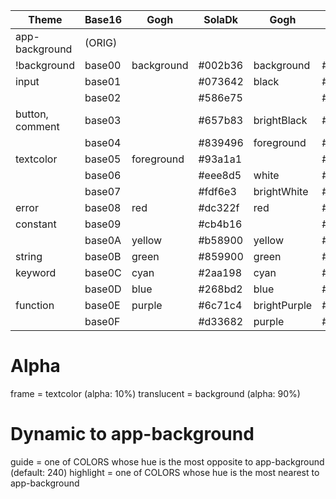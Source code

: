 | Theme           | Base16 | Gogh       | SolaDk  | Gogh         | SolaLi  | Gogh         | TmrLi   | Gogh       | TmDk    | Gogh       |
| --------------- | ------ | ---------- | ------- | ------------ | ------- | ------------ | ------- | ---------- | ------- | ---------- |
| app-background  | (ORIG) |            |
| !background     | base00 | background | #002b36 | background   | #fdf6e3 | background   | #ffffff | background | #1d1f21 | background |
| input           | base01 |            | #073642 | black        | #eee8d5 | white        | #e0e0e0 | white      | #282a2e |            |
|                 | base02 |            | #586e75 |              | #93a1a1 | brightCyan   | #d6d6d6 |            | #373b41 |            |
| button, comment | base03 |            | #657b83 | brightBlack  | #839496 | brightBlue   | #8e908c |            | #969896 |            |
|                 | base04 |            | #839496 | foreground   | #657b83 | foreground   | #969896 |            | #b4b7b4 |            |
| textcolor       | base05 | foreground | #93a1a1 |              | #586e75 | brightGreen  | #4d4d4c | foreground | #c5c8c6 | foreground |
|                 | base06 |            | #eee8d5 | white        | #073642 | black        | #282a2e |            | #e0e0e0 |            |
|                 | base07 |            | #fdf6e3 | brightWhite  | #002b36 | brightBlack  | #1d1f21 |            | #ffffff |            |
| error           | base08 | red        | #dc322f | red          | #dc322f | red          | #c82829 | red        | #cc6666 | red        |
| constant        | base09 |            | #cb4b16 |              | #cb4b16 | brightRed    | #f5871f |            | #de935f |            |
|                 | base0A | yellow     | #b58900 | yellow       | #b58900 | brightGreen  | #eab700 | yellow     | #f0c674 | yellow     |
| string          | base0B | green      | #859900 | green        | #859900 | green        | #718c00 | green      | #b5bd68 | green      |
| keyword         | base0C | cyan       | #2aa198 | cyan         | #2aa198 | cyan         | #3e999f | cyan       | #8abeb7 | cyan       |
|                 | base0D | blue       | #268bd2 | blue         | #268bd2 | blue         | #4271ae | blue       | #81a2be | blue       |
| function        | base0E | purple     | #6c71c4 | brightPurple | #6c71c4 | brightPurple | #8959a8 | purple     | #b294bb | purple     |
|                 | base0F |            | #d33682 | purple       | #d33682 | purple       | #a3685a |            | #a3685a |            |

# Alpha

frame = textcolor (alpha: 10%)
translucent = background (alpha: 90%)

# Dynamic to app-background

guide = one of COLORS whose hue is the most opposite to app-background (default: 240)
highlight = one of COLORS whose hue is the most nearest to app-background

